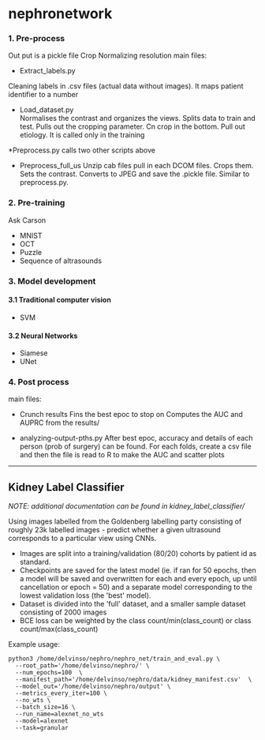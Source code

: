 # nephronetwork
### 1. Pre-process
Out put is a pickle file
Crop
Normalizing resolution
main files:
* Extract_labels.py

Cleaning labels in .csv files (actual data without images). It maps patient identifier to a number

* Load_dataset.py  
Normalises the contrast and organizes the views. Splits data to train and test. Pulls out the cropping parameter. Cn crop in the bottom. Pull out etiology.
It is called only in the training

*Preprocess.py
calls two other scripts above

* Preprocess_full_us
Unzip cab files pull in each DCOM files. Crops them. Sets the contrast. Converts to JPEG and save the .pickle file.
Similar to preprocess.py.


### 2. Pre-training
Ask Carson
- MNIST
- OCT
- Puzzle  
- Sequence of altrasounds


### 3. Model development

#### 3.1 Traditional computer vision
* SVM


#### 3.2 Neural Networks
* Siamese
* UNet


### 4. Post process

main files:
* Crunch results
Fins the best epoc to stop on
Computes the AUC and AUPRC from the results/


* analyzing-output-pths.py
After best epoc, accuracy and details of each person (prob of surgery) can be found.
For each folds, create a csv file and then the file is read to R to make the AUC and scatter plots



___________________________________

## Kidney Label Classifier

*NOTE: additional documentation can be found in kidney_label_classifier/*

Using images labelled from the Goldenberg labelling party consisting of roughly 23k labelled images - predict whether a given ultrasound corresponds to a particular view using CNNs.

* Images are split into a training/validation (80/20) cohorts by patient id as standard.
* Checkpoints are saved for the latest model (ie. if ran for 50 epochs, then a model will be saved and overwritten for each and every epoch, up until cancellation or epoch = 50) and a separate model corresponding to the lowest validation loss (the 'best' model).
* Dataset is divided into the 'full' dataset, and a smaller sample dataset consisting of 2000 images
* BCE loss can be weighted by the class count/min(class_count) or class count/max(class_count)

Example usage:
```
python3 /home/delvinso/nephro/nephro_net/train_and_eval.py \
  --root_path='/home/delvinso/nephro/' \
  --num_epochs=100  \
  --manifest_path='/home/delvinso/nephro/data/kidney_manifest.csv'  \
  --model_out='/home/delvinso/nephro/output' \
  --metrics_every_iter=100 \
  --no_wts \
  --batch_size=16 \
  --run_name=alexnet_no_wts
  --model=alexnet
  --task=granular
```

